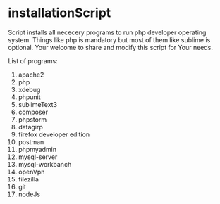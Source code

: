 # installationScript

Script installs all nececery programs to run php developer operating system.
Things like php is mandatory but most of them like sublime is optional.
Your welcome to share and modify this script for Your needs. 

List of programs:

1. apache2
2. php
3. xdebug
4. phpunit
5. sublimeText3
6. composer
7. phpstorm
8. datagirp
9. firefox developer edition
10. postman
11. phpmyadmin
12. mysql-server
13. mysql-workbanch
14. openVpn
15. filezilla
16. git
19. nodeJs